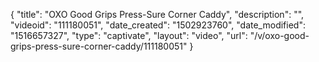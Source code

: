 {
    "title": "OXO Good Grips Press-Sure Corner Caddy",
    "description": "",
    "videoid": "111180051",
    "date_created": "1502923760",
    "date_modified": "1516657327",
    "type": "captivate",
    "layout": "video",
    "url": "\/v\/oxo-good-grips-press-sure-corner-caddy\/111180051"
}